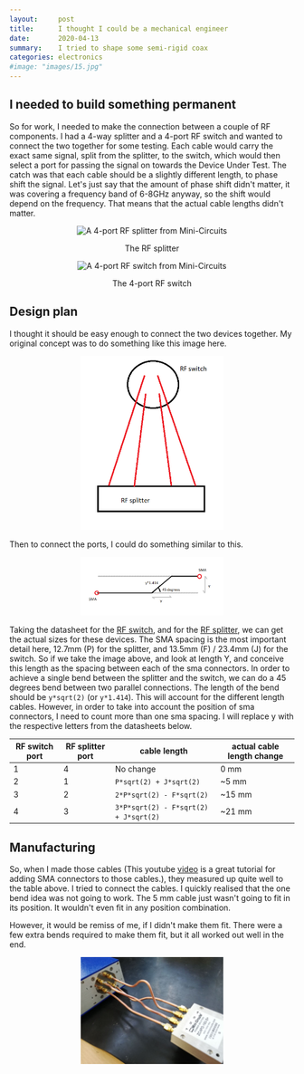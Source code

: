 ```yaml
---
layout:     post
title:      I thought I could be a mechanical engineer
date:       2020-04-13
summary:    I tried to shape some semi-rigid coax
categories: electronics
#image: "images/15.jpg"
---
```


## I needed to build something permanent
So for work, I needed to make the connection between a couple of RF components. I had a 4-way splitter and a 4-port RF switch and wanted to connect the two together for some testing. Each cable would carry the exact same signal, split from the splitter, to the switch, which would then select a port for passing the signal on towards the Device Under Test. The catch was that each cable should be a slightly different length, to phase shift the signal. Let's just say that the amount of phase shift didn't matter, it was covering a frequency band of 6-8GHz anyway, so the shift would depend on the frequency. That means that the actual cable lengths didn't matter.

<div class="showcase" align="center">
  <img style="width:50%" src="https://www.minicircuits.com/images/case_style/Z184.png" alt="A 4-port RF splitter from Mini-Circuits">
    <p class="meta">The RF splitter</p>
  <img style="width:50%" src="https://www.minicircuits.com/images/model/RC-1SP4T-26.png" alt="A 4-port RF switch from Mini-Circuits">
    <p class="meta">The 4-port RF switch</p>
</div>

## Design plan

I thought it should be easy enough to connect the two devices together. My original concept was to do something like this image here.
<div align="center">
  <img style="width:50%" src="/images/rigid-coax-post/initial-concept-drawing.png" alt="Concept drawing">
</div>

Then to connect the ports, I could do something similar to this.
<div align="center">
  <img style="width:50%" src="/images/rigid-coax-post/theoretical-measurements.png" alt="Drawing showing 45degrees angle">
</div>

Taking the datasheet for the [RF switch](https://www.minicircuits.com/pdfs/RC-1SP4T-26.pdf), and for the [RF splitter](https://www.minicircuits.com/pdfs/ZC4PD-153+.pdf), we can get the actual sizes for these devices. The SMA spacing is the most important detail here, 12.7mm (P) for the splitter, and 13.5mm (F) / 23.4mm (J) for the switch. So if we take the image above, and look at length Y, and conceive this length as the spacing between each of the sma connectors. In order to achieve a single bend between the splitter and the switch, we can do a 45 degrees bend between two parallel connections. The length of the bend should be ```y*sqrt(2)``` (or ```y*1.414```). This will account for the different length cables.
However, in order to take into account the position of sma connectors, I need to count more than one sma spacing.
I will replace y with the respective letters from the datasheets below.

| RF switch port | RF splitter port   | cable length                              | actual cable length change |
| ---------------| ------------------ | --------------                            | -------------------------- |
|      1         |         4          |   No change                               | 0 mm |
|      2         |         1          | ```P*sqrt(2) + J*sqrt(2)```               | ~5 mm |
|      3         |         2          | ```2*P*sqrt(2) - F*sqrt(2)```             | ~15 mm |
|      4         |         3          | ```3*P*sqrt(2) - F*sqrt(2) + J*sqrt(2)``` | ~21 mm |

## Manufacturing

So, when I made those cables (This youtube [video](https://www.youtube.com/watch?v=Mp96xNic7ho) is a great tutorial for adding SMA connectors to those cables.), they measured up quite well to the table above. I tried to connect the cables. I quickly realised that the one bend idea was not going to work. The 5 mm cable just wasn't going to fit in its position. It wouldn't even fit in any position combination.

However, it would be remiss of me, if I didn't make them fit. There were a few extra bends required to make them fit, but it all worked out well in the end.

<div align="center">
  <img style="width:50%" src="/images/rigid-coax-post/rigid-coax-finished.jpg" alt="Finished Product. It might have a few extra bends.">
</div>



